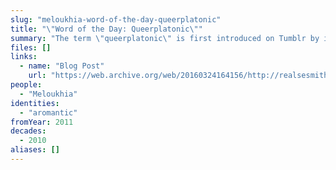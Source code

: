 ```yaml
---
slug: "meloukhia-word-of-the-day-queerplatonic"
title: "\"Word of the Day: Queerplatonic\""
summary: "The term \"queerplatonic\" is first introduced on Tumblr by its coiner"
files: []
links:
  - name: "Blog Post"
    url: "https://web.archive.org/web/20160324164156/http://realsesmith.tumblr.com/post/2868581031/word-of-the-day-queerplatonic"
people:
  - "Meloukhia"
identities:
  - "aromantic"
fromYear: 2011
decades:
  - 2010
aliases: []
---
```

